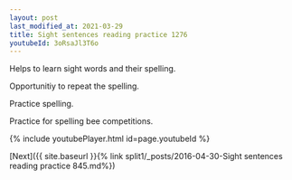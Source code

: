 ```yaml
---
layout: post
last_modified_at: 2021-03-29
title: Sight sentences reading practice 1276
youtubeId: 3oRsaJl3T6o
---
```

 
 
Helps to learn sight words and their spelling.

Opportunitiy to repeat the spelling. 

Practice spelling. 
 
Practice for spelling bee competitions. 
 
{% include youtubePlayer.html id=page.youtubeId %}
 
 

[Next]({{ site.baseurl }}{% link  split1/_posts/2016-04-30-Sight sentences reading practice 845.md%})
 
